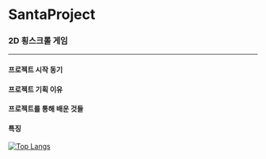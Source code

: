 # SantaProject
### 2D 횡스크롤 게임
___
#### 프로젝트 시작 동기
#### 프로젝트 기획 이유
#### 프로젝트를 통해 배운 것들
#### 특징

[![Top Langs](https://github-readme-stats.vercel.app/api/top-langs/?username=Domvy)](https://github.com/anuraghazra/github-readme-stats)
